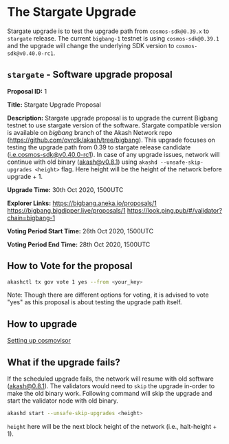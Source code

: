 # The Stargate Upgrade

Stargate upgrade is to test the upgrade path from `cosmos-sdk@0.39.x` to `stargate` release. The current `bigbang-1` testnet 
is using `cosmos-sdk@0.39.1` and the upgrade will change the underlying SDK version to `cosmos-sdk@v0.40.0-rc1`.

## `stargate` - Software upgrade proposal
**Proposal ID:** 1

**Title:** Stargate Upgrade Proposal

**Description:** Stargate upgrade proposal is to upgrade the current Bigbang testnet to use stargate version of the software. 
Stargate compatible version is available on *bigbang* branch of the Akash Network repo (https://github.com/ovrclk/akash/tree/bigbang). 
This upgrade focuses on testing the upgrade path from 0.39 to stargate release candidate (i.e.cosmos-sdk@v0.40.0-rc1). In case of any upgrade issues, 
network will continue with old binary (akash@v0.8.1) using `akashd --unsafe-skip-upgrades <height>` flag. Here height will be the height of 
the network before upgrade + 1.

**Upgrade Time:** 30th Oct 2020, 1500UTC

**Explorer Links:** https://bigbang.aneka.io/proposals/1 https://bigbang.bigdipper.live/proposals/1 https://look.ping.pub/#/validator?chain=bigbang-1

**Voting Period Start Time:** 26th Oct 2020, 1500UTC 

**Voting Period End Time:** 28th Oct 2020, 1500UTC 

## How to Vote for the proposal

```sh
akashctl tx gov vote 1 yes --from <your_key>
```
Note: Though there are different options for voting, it is advised to vote "yes" as this proposal is about testing the upgrade path itself.
 
## How to upgrade 
[Setting up cosmovisor](cosmovisor-setup.md)

## What if the upgrade fails?

If the scheduled upgrade fails, the network will resume with old software (akash@0.8.1). The validators would need to `skip` the upgrade in-order to 
make the old binary work. Following command will skip the upgrade and start the validator node with old binary.

```sh
akashd start --unsafe-skip-upgrades <height>
```
`height` here will be the next block height of the network (i.e., halt-height + 1).
